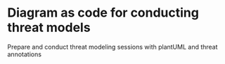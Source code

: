 # Diagram as code for conducting threat models
Prepare and conduct threat modeling sessions with plantUML and threat annotations
